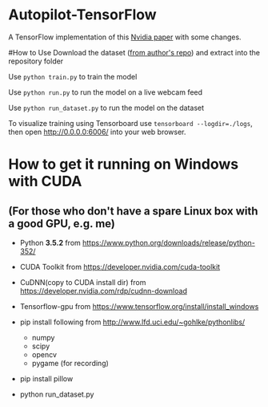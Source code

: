 # Autopilot-TensorFlow
A TensorFlow implementation of this [Nvidia paper](https://arxiv.org/pdf/1604.07316.pdf) with some changes.

#How to Use
Download the dataset ([from author's repo](https://github.com/SullyChen/Autopilot-TensorFlow)) and extract into the repository folder

Use `python train.py` to train the model

Use `python run.py` to run the model on a live webcam feed

Use `python run_dataset.py` to run the model on the dataset

To visualize training using Tensorboard use `tensorboard --logdir=./logs`, then open http://0.0.0.0:6006/ into your web browser.


# How to get it running on Windows with CUDA
## (For those who don't have a spare Linux box with a good GPU, e.g. me)

- Python __3.5.2__ from https://www.python.org/downloads/release/python-352/
- CUDA Toolkit from https://developer.nvidia.com/cuda-toolkit
- CuDNN(copy to CUDA install dir) from https://developer.nvidia.com/rdp/cudnn-download
- Tensorflow-gpu from https://www.tensorflow.org/install/install_windows


- pip install following from http://www.lfd.uci.edu/~gohlke/pythonlibs/
    - numpy
    - scipy
    - opencv
    - pygame (for recording)


- pip install pillow

- python run_dataset.py
